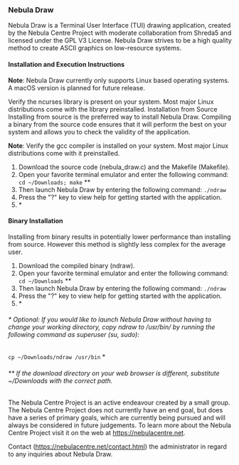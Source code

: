 ### Nebula Draw

Nebula Draw is a Terminal User Interface (TUI) drawing application, created by the Nebula Centre Project with moderate collaboration from Shreda5 and licensed under the GPL V3 License. Nebula Draw strives to be a high quality method to create ASCII graphics on low-resource systems.

#### Installation and Execution Instructions

**Note**: Nebula Draw currently only supports Linux based operating systems. A macOS version is planned for future release.

Verify the ncurses library is present on your system. Most major Linux distributions come with the library preinstalled.
Installation from Source
Installing from source is the preferred way to install Nebula Draw. Compiling a binary from the source code ensures that it will perform the best on your system and allows you to check the validity of the application.

**Note**: Verify the gcc compiler is installed on your system. Most major Linux distributions come with it preinstalled.

1. Download the source code (nebula\_draw.c) and the Makefile (Makefile).
2. Open your favorite terminal emulator and enter the following command:
 	`cd ~/Downloads; make` **
3. Then launch Nebula Draw by entering the following command:
  	`./ndraw`
4. Press the "?" key to view help for getting started with the application.
5. \* 

#### Binary Installation

Installing from binary results in potentially lower performance than installing from source. However this method is slightly less complex for the average user.

1. Download the compiled binary (ndraw).
2. Open your favorite terminal emulator and enter the following command:
	`cd ~/Downloads` \*\*
3. Then launch Nebula Draw by entering the following command:
	`./ndraw`
4. Press the "?" key to view help for getting started with the application.
5. \* 

###### \* Optional: If you would like to launch Nebula Draw without having to change your working directory, copy ndraw to /usr/bin/ by running the following command as superuser (su, sudo):

`cp ~/Downloads/ndraw /usr/bin` *

###### \*\* If the download directory on your web browser is different, substitute ~/Downloads with the correct path.


The Nebula Centre Project is an active endeavour created by a small group. The Nebula Centre Project does not currently have an end goal, but does have a series of primary goals, which are currently being pursued and will always be considered in future judgements. To learn more about the Nebula Centre Project visit it on the web at https://nebulacentre.net.

Contact (https://nebulacentre.net/contact.html) the administrator in regard to any inquiries about Nebula Draw. 

